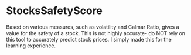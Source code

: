 # StocksSafetyScore
Based on various measures, such as volatility and Calmar Ratio, gives a value for the safety of a stock.
This is not highly accurate- do NOT rely on this tool to accurately predict stock prices. I simply made this for the learning experience.
